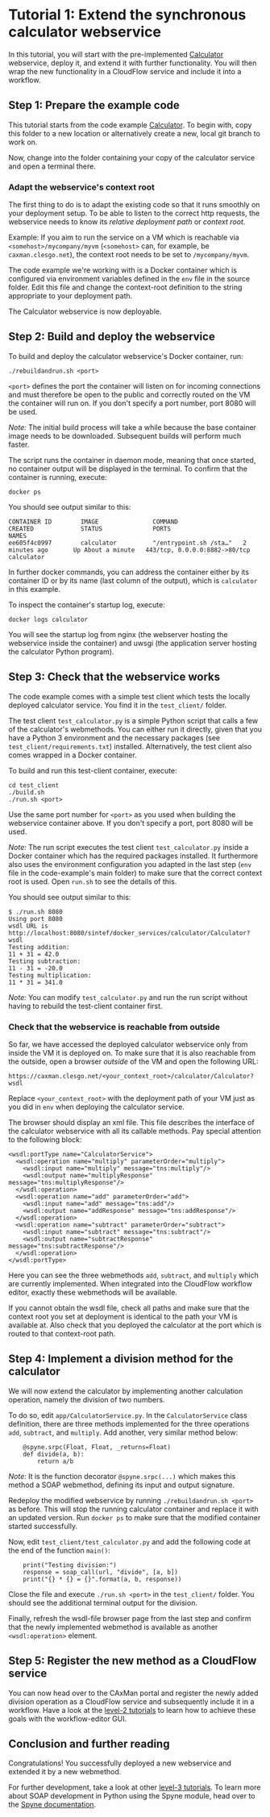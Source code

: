 # Tutorial 1: Extend the synchronous calculator webservice
In this tutorial, you will start with the pre-implemented
[Calculator](../../code_examples/Python/sync_calculator) webservice, deploy it,
and extend it with further functionality. You will then wrap the new 
functionality in a CloudFlow service and include it into a workflow.

## Step 1: Prepare the example code
This tutorial starts from the code example
[Calculator](../../code_examples/Python/sync_calculator). To begin with, copy
this folder to a new location or alternatively create a new, local git branch
to work on.

Now, change into the folder containing your copy of the calculator service and
open a terminal there.

### Adapt the webservice's context root
The first thing to do is to adapt the existing code so that it runs smoothly on
your deployment setup. To be able to listen to the correct http requests, the
webservice needs to know its _relative deployment path_ or _context root_.

Example: If you aim to run the service on a VM which is reachable via
`<somehost>/mycompany/myvm` (`<somehost>` can, for example, be
`caxman.clesgo.net`), the context root needs to be set to `/mycompany/myvm`.

The code example we're working with is a Docker container which is configured
via environment variables defined in the `env` file in the source folder. Edit
this file and change the context-root definition to the string appropriate to
your deployment path.

The Calculator webservice is now deployable.

## Step 2: Build and deploy the webservice
To build and deploy the calculator webservice's Docker container, run:
```
./rebuildandrun.sh <port>
```
`<port>` defines the port the container will listen on for incoming connections
and must therefore be open to the public and correctly routed on the VM the
container will run on. If you don't specify a port number, port 8080 will be
used.

_Note:_ The initial build process will take a while because the base container
image needs to be downloaded. Subsequent builds will perform much faster.

The script runs the container in daemon mode, meaning that once started, no 
container output will be displayed in the terminal. To confirm that the 
container is running, execute:
```
docker ps
```

You should see output similar to this:
```
CONTAINER ID        IMAGE               COMMAND                  CREATED             STATUS              PORTS                           NAMES
ee605f4c0997        calculator          "/entrypoint.sh /sta…"   2 minutes ago       Up About a minute   443/tcp, 0.0.0.0:8882->80/tcp   calculator
```
In further docker commands, you can address the container either by its
container ID or by its name (last column of the output), which is `calculator`
in this example.

To inspect the container's startup log, execute:
```
docker logs calculator
```
You will see the startup log from nginx (the webserver hosting the webservice
inside the container) and uwsgi (the application server hosting the calculator
Python program).

## Step 3: Check that the webservice works
The code example comes with a simple test client which tests the locally
deployed calculator service. You find it in the `test_client/` folder.

The test client `test_calculator.py` is a simple Python script that calls a few
of the calculator's webmethods. You can either run it directly, given that you
have a Python 3 environment and the necessary packages (see `test_client/requirements.txt`) 
installed. Alternatively, the test client also comes wrapped in a Docker 
container.

To build and run this test-client container, execute:
```
cd test_client
./build.sh
./run.sh <port>
```
Use the same port number for `<port>` as you used when building the webservice
container above. If you don't specify a port, port 8080 will be used. 

_Note:_ The run script executes the test client `test_calculator.py` inside a
Docker container which has the required packages installed. It furthermore also
uses the environment configuration you adapted in the last step (`env` file in
the code-example's main folder) to make sure that the correct context root is
used. Open `run.sh` to see the details of this.

You should see output similar to this:
```
$ ./run.sh 8080
Using port 8080
wsdl URL is http://localhost:8080/sintef/docker_services/calculator/Calculator?wsdl
Testing addition:
11 + 31 = 42.0
Testing subtraction:
11 - 31 = -20.0
Testing multiplication:
11 * 31 = 341.0
```

_Note:_ You can modify `test_calculator.py` and run the run script without
having to rebuild the test-client container first.

### Check that the webservice is reachable from outside
So far, we have accessed the deployed calculator webservice only from inside
the VM it is deployed on. To make sure that it is also reachable from the
outside, open a browser _outside_ of the VM and open the following URL:
```
https://caxman.clesgo.net/<your_context_root>/calculator/Calculator?wsdl
```
Replace `<your_context_root>` with the deployment path of your VM just as you
did in `env` when deploying the calculator service.

The browser should display an xml file. This file describes the interface of
the calculator webservice with all its callable methods. Pay special attention
to the following block:
```
<wsdl:portType name="CalculatorService">
  <wsdl:operation name="multiply" parameterOrder="multiply">
    <wsdl:input name="multiply" message="tns:multiply"/>
    <wsdl:output name="multiplyResponse" message="tns:multiplyResponse"/>
  </wsdl:operation>
  <wsdl:operation name="add" parameterOrder="add">
    <wsdl:input name="add" message="tns:add"/>
    <wsdl:output name="addResponse" message="tns:addResponse"/>
  </wsdl:operation>
  <wsdl:operation name="subtract" parameterOrder="subtract">
    <wsdl:input name="subtract" message="tns:subtract"/>
    <wsdl:output name="subtractResponse" message="tns:subtractResponse"/>
  </wsdl:operation>
</wsdl:portType>
```
Here you can see the three webmethods `add`, `subtract`, and `multiply` which
are currently implemented. When integrated into the CloudFlow workflow editor,
exactly these webmethods will be available.

If you cannot obtain the wsdl file, check all paths and make sure that the
context root you set at deployment is identical to the path your VM is 
available at. Also check that you deployed the calculator at the port which
is routed to that context-root path.

## Step 4: Implement a division method for the calculator
We will now extend the calculator by implementing another calculation operation,
namely the division of two numbers.

To do so, edit `app/CalculatorService.py`. In the `CalculatorService` class 
definition, there are three methods implemented for the three operations `add`,
`subtract`, and `multiply`. Add another, very similar method below:
```
    @spyne.srpc(Float, Float, _returns=Float)
    def divide(a, b):
        return a/b
```
_Note:_ It is the function decorator `@spyne.srpc(...)` which makes this
method a SOAP webmethod, defining its input and output signature.

Redeploy the modified webservice by running `./rebuildandrun.sh <port>` as
before. This will stop the running calculator container and replace it with an
updated version. Run `docker ps` to make sure that the modified container
started successfully.

Now, edit `test_client/test_calculator.py` and add the following code at the
end of the function `main()`:
```
    print("Testing division:")
    response = soap_call(url, "divide", [a, b])
    print("{} * {} = {}".format(a, b, response))
```
Close the file and execute `./run.sh <port>` in the `test_client/` folder. You
should see the additional terminal output for the division.

Finally, refresh the wsdl-file browser page from the last step and confirm that
the newly implemented webmethod is available as another `<wsdl:operation>`
element.

## Step 5: Register the new method as a CloudFlow service
You can now head over to the CAxMan portal and register the newly added
division operation as a CloudFlow service and subsequently include it in a
workflow. Have a look at the [level-2
tutorials](../level_2_modifying_workflows) to learn how to achieve these goals
with the workflow-editor GUI.

## Conclusion and further reading
Congratulations! You successfully deployed a new webservice and extended it by
a new webmethod.

For further development, take a look at other [level-3 tutorials](./). To learn
more about SOAP development in Python using the Spyne module, head over to the
[Spyne documentation](http://spyne.io/docs/2.10/).
